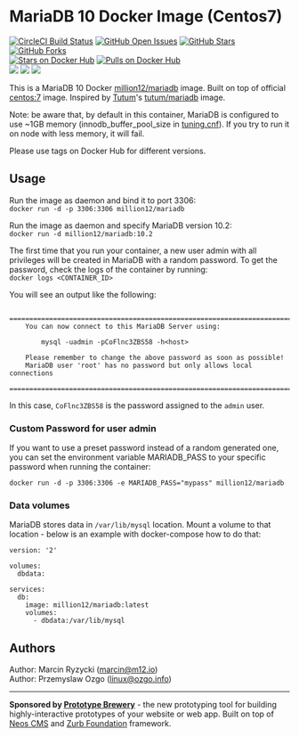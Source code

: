 # MariaDB 10 Docker Image (Centos7)
[![CircleCI Build Status](https://img.shields.io/circleci/project/million12/docker-mariadb/master.svg)](https://circleci.com/gh/million12/docker-mariadb/tree/master)
[![GitHub Open Issues](https://img.shields.io/github/issues/million12/docker-mariadb.svg)](https://github.com/million12/docker-mariadb/issues)
[![GitHub Stars](https://img.shields.io/github/stars/million12/docker-mariadb.svg)](https://github.com/million12/docker-mariadb)
[![GitHub Forks](https://img.shields.io/github/forks/million12/docker-mariadb.svg)](https://github.com/million12/docker-mariadb)  
[![Stars on Docker Hub](https://img.shields.io/docker/stars/million12/mariadb.svg)](https://hub.docker.com/r/million12/mariadb)
[![Pulls on Docker Hub](https://img.shields.io/docker/pulls/million12/mariadb.svg)](https://hub.docker.com/r/million12/mariadb)  
[![](https://images.microbadger.com/badges/version/million12/mariadb.svg)](http://microbadger.com/images/million12/mariadb)
[![](https://images.microbadger.com/badges/license/million12/mariadb.svg)](http://microbadger.com/images/million12/mariadb)
[![](https://images.microbadger.com/badges/image/million12/mariadb.svg)](http://microbadger.com/images/million12/mariadb)  


This is a MariaDB 10 Docker [million12/mariadb](https://registry.hub.docker.com/u/million12/mariadb/) image. Built on top of official [centos:7](https://registry.hub.docker.com/_/centos/) image. Inspired by [Tutum](https://github.com/tutumcloud)'s [tutum/mariadb](https://github.com/tutumcloud/tutum-docker-mariadb) image.

Note: be aware that, by default in this container, MariaDB is configured to use ~1GB memory (innodb_buffer_pool_size in [tuning.cnf](container-files/etc/my.cnf.d/tuning.cnf)). If you try to run it on node with less memory, it will fail.

Please use tags on Docker Hub for different versions.

## Usage

Run the image as daemon and bind it to port 3306:  
`docker run -d -p 3306:3306 million12/mariadb`

Run the image as daemon and specify MariaDB version 10.2:  
`docker run -d million12/mariadb:10.2`

The first time that you run your container, a new user admin with all privileges will be created in MariaDB with a random password. To get the password, check the logs of the container by running:  
`docker logs <CONTAINER_ID>`  

You will see an output like the following:

```
	========================================================================
    You can now connect to this MariaDB Server using:

        mysql -uadmin -pCoFlnc3ZBS58 -h<host>

    Please remember to change the above password as soon as possible!       
    MariaDB user 'root' has no password but only allows local connections
    ========================================================================
```  
In this case, `CoFlnc3ZBS58` is the password assigned to the `admin` user.

### Custom Password for user admin
If you want to use a preset password instead of a random generated one, you can set the environment variable MARIADB_PASS to your specific password when running the container:  

`docker run -d -p 3306:3306 -e MARIADB_PASS="mypass" million12/mariadb`

### Data volumes

MariaDB stores data in `/var/lib/mysql` location. Mount a volume
to that location - below is an example with docker-compose how to do that:

```
version: '2'

volumes:
  dbdata:

services:
  db:
    image: million12/mariadb:latest
    volumes:
      - dbdata:/var/lib/mysql
```


## Authors

Author: Marcin Ryzycki (<marcin@m12.io>)  
Author: Przemyslaw Ozgo (<linux@ozgo.info>)  

---

**Sponsored by [Prototype Brewery](http://prototypebrewery.io/)** - the new prototyping tool for building highly-interactive prototypes of your website or web app. Built on top of [Neos CMS](https://www.neos.io/) and [Zurb Foundation](http://foundation.zurb.com/) framework.
